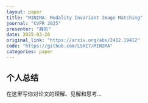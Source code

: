 ```yaml
---
layout: paper
title: "MINIMA: Modality Invariant Image Matching"
journal: "CVPR 2025"
presenter: "薛凯"
date: 2025-03-26
original_link: "https://arxiv.org/abs/2412.19412"
code: "https://github.com/LSXI7/MINIMA"
categories: paper
---
```



## 个人总结

在这里写你对论文的理解、见解和思考...
